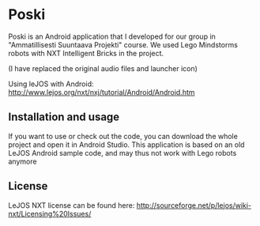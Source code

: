 # Poski

Poski is an Android application that I developed for our group in "Ammatillisesti Suuntaava Projekti" course.
We used Lego Mindstorms robots with NXT Intelligent Bricks in the project.

(I have replaced the original audio files and launcher icon)

Using leJOS with Android:
http://www.lejos.org/nxt/nxj/tutorial/Android/Android.htm


## Installation and usage

If you want to use or check out the code, you can download the whole project and open it in Android Studio.
This application is based on an old LeJOS Android sample code, and may thus not work with Lego robots anymore


## License

LeJOS NXT license can be found here:
http://sourceforge.net/p/lejos/wiki-nxt/Licensing%20Issues/
